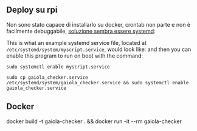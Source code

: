 ## Deploy su rpi
Non sono stato capace di installarlo su docker, crontab non parte e non è facilmente debuggabile, [soluzione sembra essere systemd](https://stackoverflow.com/questions/67745554/autostarting-python-scripts-on-boot-using-crontab-on-rasbian):

This is what an example systemd service file, located at ```/etc/systemd/system/myscript.service```, would look like:
and then you can enable this program to run on boot with the command:

```sudo systemctl enable myscript.service```

```sudo cp gaiola_checker.service /etc/systemd/system/gaiola_checker.service && sudo systemctl enable gaiola_checker.service```


## Docker

docker build -t gaiola-checker . && docker run -it --rm gaiola-checker 
